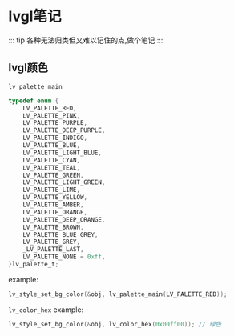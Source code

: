 # lvgl笔记

::: tip
各种无法归类但又难以记住的点,做个笔记
:::

## lvgl颜色

`lv_palette_main` 

```c
typedef enum {
    LV_PALETTE_RED,
    LV_PALETTE_PINK,
    LV_PALETTE_PURPLE,
    LV_PALETTE_DEEP_PURPLE,
    LV_PALETTE_INDIGO,
    LV_PALETTE_BLUE,
    LV_PALETTE_LIGHT_BLUE,
    LV_PALETTE_CYAN,
    LV_PALETTE_TEAL,
    LV_PALETTE_GREEN,
    LV_PALETTE_LIGHT_GREEN,
    LV_PALETTE_LIME,
    LV_PALETTE_YELLOW,
    LV_PALETTE_AMBER,
    LV_PALETTE_ORANGE,
    LV_PALETTE_DEEP_ORANGE,
    LV_PALETTE_BROWN,
    LV_PALETTE_BLUE_GREY,
    LV_PALETTE_GREY,
    _LV_PALETTE_LAST,
    LV_PALETTE_NONE = 0xff,
}lv_palette_t;
```
example:
```c
lv_style_set_bg_color(&obj, lv_palette_main(LV_PALETTE_RED));
```

`lv_color_hex`
example:
```c
lv_style_set_bg_color(&obj, lv_color_hex(0x00ff00)); // 绿色
```




